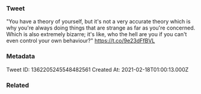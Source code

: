 ### Tweet
"You have a theory of yourself, but it's not a very accurate theory which is why you're always doing things that are strange as far as you're concerned. Which is also extremely bizarre; it's like, who the hell are you if you can't even control your own behaviour?" https://t.co/9e23dFfBVL

### Metadata
Tweet ID: 1362205245548482561
Created At: 2021-02-18T01:00:13.000Z

### Related

